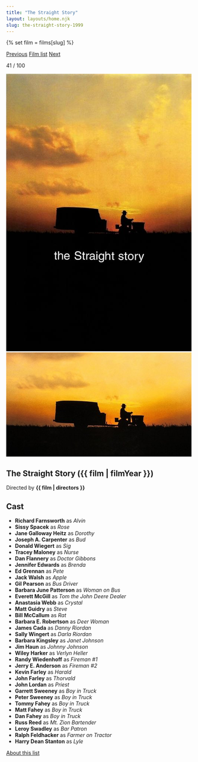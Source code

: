 ```yaml
---
title: "The Straight Story"
layout: layouts/home.njk
slug: the-straight-story-1999
---
```


{% set film = films[slug] %}

<nav class="films">
  <a class="prev" href="../fight-club-1999">Previous</a>
  <a href="../">Film list</a>
  <a class="next" href="../magnolia-1999">Next</a>
</nav>

<p>41 / 100</p>

<article class="film">
  <div class="backdrop-and-poster">
    <img class="poster" src="../films/posters/the-straight-story-1999.jpg" alt="">
    <img class="backdrop" src="../films/backdrops/the-straight-story-1999.jpg" alt="">
  </div>

  <h1>The Straight Story ({{ film | filmYear }})</h1>

  

  <p class="director">
    Directed by <strong>{{ film | directors }}</strong>
  </p>


  <h2>
    Cast
  </h2>
  <ul>
            <li><strong>Richard Farnsworth</strong> as <em>Alvin</em></li>
        <li><strong>Sissy Spacek</strong> as <em>Rose</em></li>
        <li><strong>Jane Galloway Heitz</strong> as <em>Dorothy</em></li>
        <li><strong>Joseph A. Carpenter</strong> as <em>Bud</em></li>
        <li><strong>Donald Wiegert</strong> as <em>Sig</em></li>
        <li><strong>Tracey Maloney</strong> as <em>Nurse</em></li>
        <li><strong>Dan Flannery</strong> as <em>Doctor Gibbons</em></li>
        <li><strong>Jennifer Edwards</strong> as <em>Brenda</em></li>
        <li><strong>Ed Grennan</strong> as <em>Pete</em></li>
        <li><strong>Jack Walsh</strong> as <em>Apple</em></li>
        <li><strong>Gil Pearson</strong> as <em>Bus Driver</em></li>
        <li><strong>Barbara June Patterson</strong> as <em>Woman on Bus</em></li>
        <li><strong>Everett McGill</strong> as <em>Tom the John Deere Dealer</em></li>
        <li><strong>Anastasia Webb</strong> as <em>Crystal</em></li>
        <li><strong>Matt Guidry</strong> as <em>Steve</em></li>
        <li><strong>Bill McCallum</strong> as <em>Rat</em></li>
        <li><strong>Barbara E. Robertson</strong> as <em>Deer Woman</em></li>
        <li><strong>James Cada</strong> as <em>Danny Riordan</em></li>
        <li><strong>Sally Wingert</strong> as <em>Darla Riordan</em></li>
        <li><strong>Barbara Kingsley</strong> as <em>Janet Johnson</em></li>
        <li><strong>Jim Haun</strong> as <em>Johnny Johnson</em></li>
        <li><strong>Wiley Harker</strong> as <em>Verlyn Heller</em></li>
        <li><strong>Randy Wiedenhoff</strong> as <em>Fireman #1</em></li>
        <li><strong>Jerry E. Anderson</strong> as <em>Fireman #2</em></li>
        <li><strong>Kevin Farley</strong> as <em>Harald</em></li>
        <li><strong>John Farley</strong> as <em>Thorvald</em></li>
        <li><strong>John Lordan</strong> as <em>Priest</em></li>
        <li><strong>Garrett Sweeney</strong> as <em>Boy in Truck</em></li>
        <li><strong>Peter Sweeney</strong> as <em>Boy in Truck</em></li>
        <li><strong>Tommy Fahey</strong> as <em>Boy in Truck</em></li>
        <li><strong>Matt Fahey</strong> as <em>Boy in Truck</em></li>
        <li><strong>Dan Fahey</strong> as <em>Boy in Truck</em></li>
        <li><strong>Russ Reed</strong> as <em>Mt. Zion Bartender</em></li>
        <li><strong>Leroy Swadley</strong> as <em>Bar Patron</em></li>
        <li><strong>Ralph Feldhacker</strong> as <em>Farmer on Tractor</em></li>
        <li><strong>Harry Dean Stanton</strong> as <em>Lyle</em></li>
  </ul>
</article>
<footer>
  <a href="../about">About this list</a>
</footer>
